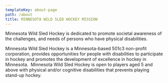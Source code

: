 ```yaml
---
templateKey: about-page
path: /about
title: MINNESOTA WILD SLED HOCKEY MISSION
---
```

Minnesota Wild Sled Hockey is dedicated to promote societal awareness of the challenges, and needs of persons who have physical disabilities.

Minnesota Wild Sled Hockey is a Minnesota-based 501c3 non-profit corporation, provides opportunities for people with disabilities to participate in hockey and promotes the development of excellence in hockey in Minnesota.  Minnesota Wild Sled Hockey is open to players aged 5 and above with physical and/or cognitive disabilities that prevents playing stand-up hockey.